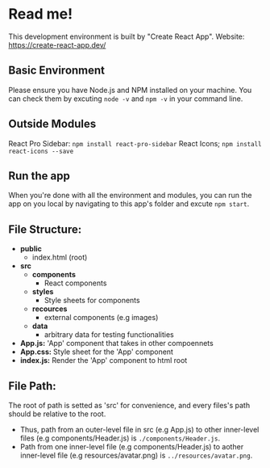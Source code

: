 # Read me!
This development environment is built by "Create React App".
Website: https://create-react-app.dev/

## Basic Environment
Please ensure you have Node.js and NPM installed on your machine. You can check them by excuting <code>node -v</code> and <code>npm -v</code> in your command line.

## Outside Modules
React Pro Sidebar:
<code>npm install react-pro-sidebar</code>
React Icons;
<code>npm install react-icons --save</code>

## Run the app
When you're done with all the environment and modules, you can run the app on you local by navigating to this app's folder and excute <code>npm start</code>.


## File Structure:
* **public**
  * index.html (root)
* **src**
  * **components** 
    * React components
  * **styles**
    * Style sheets for components
  * **recources**
    * external components (e.g images) 
  * **data**
    * arbitrary data for testing functionalities
* **App.js:** 'App' component that takes in other compoennets
* **App.css:** Style sheet for the 'App' component
* **index.js:** Render the 'App' component to html root

## File Path:
The root of path is setted as 'src' for convenience, and every files's path should be relative to the root. 
* Thus, path from an outer-level file in src (e.g App.js) to other inner-level files (e.g components/Header.js) is <code>./components/Header.js</code>.
* Path from one inner-level file (e.g components/Header.js) to aother inner-level file (e.g resources/avatar.png) is <code>../resources/avatar.png</code>.
